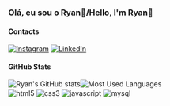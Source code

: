 ### Olá, eu sou o Ryan👋/Hello, I'm Ryan👋

#### Contacts

[![Instagram](https://img.shields.io/badge/Instagram-E4405F?style=for-the-badge&logo=instagram&logoColor=white)](https://www.instagram.com/mr.rsilva/?igsh=czAwNWO1amx6enRk)
[![LinkedIn](https://img.shields.io/badge/LinkedIn-0077B5?style=for-the-badge&logo=linkedin&logoColor=white)](https://www.linkedin.com/in/ryan-raniery-menezes-6a65022b3/)

#### GitHub Stats

<div style="display: flex; align-items: center;">
  <img align="center" src="https://github-readme-stats.vercel.app/api?username=MrRyan04&show_icons=true&theme=highcontrast" alt="Ryan's GitHub stats" style=" hight: 200px;" />
  <img align="center" src="https://github-readme-stats.vercel.app/api/top-langs/?username=MrRyan04&theme=dracula" alt="Most Used Languages" style=" hight: 200px;"/>
</div>

<div style="display: inline_block">
  <img align="center" alt="html5" src="https://img.shields.io/badge/HTML5-E34F26?style=for-the-badge&logo=html5&logoColor=white"/>
  <img align="center" alt="css3" src="https://img.shields.io/badge/CSS3-1572B6?style=for-the-badge&logo=css3&logoColor=white"/>
  <img align="center" alt="javascript" src="https://img.shields.io/badge/JavaScript-F7DF1E?style=for-the-badge&logo=javascript&logoColor=black"/>
  <img align="center" alt="mysql" src="https://img.shields.io/badge/MySQL-00000F?style=for-the-badge&logo=mysql&logoColor=white"/>
</div>

